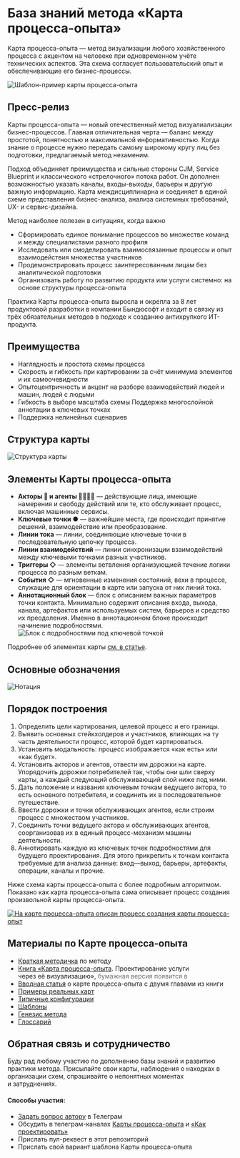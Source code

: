 # База знаний метода «Карта процесса-опыта»

Карта процесса-опыта — метод визуализации любого хозяйственного процесса с акцентом на человеке при одновременном учёте технических аспектов. Эта схема согласует пользовательский опыт и обеспечивающие его бизнес-процессы.

![Шаблон-пример карты процесса-опыта](illustrations/i-08.svg)

## Пресс-релиз

Карты процесса-опыта — новый отечественный метод визуалиализации бизнес-процессов. Главная отличительная черта — баланс между простотой, понятностью и максимальной информативностью. Когда знание о процессе нужно передать самому широкому кругу лиц без подготовки, предлагаемый метод незаменим.

Подход объединяет преимущества и сильные стороны CJM, Service Blueprint и классического «стрелочного» потока работ. Он дополнен возможностью указать каналы, входы-выходы, барьеры и другую важную информацию. Карта междисциплинарна и соединяет в единой схеме представления бизнес-анализа, анализа системных требований, UX- и сервис-дизайна.

Метод наиболее полезен в ситуациях, когда важно

- Сформировать единое понимание процессов во множестве команд и между специалистами разного профиля
- Исследовать или смоделировать взаимосвязанные процессы и опыт взаимодействия множества участников
- Продемонстрировать процесс заинтересованным лицам без аналитической подготовки
- Организовать работу по развитию продукта или услуги системно: на основе структуры процесса-опыта

Практика Карты процесса-опыта выросла и окрепла за 8 лет продуктовой разработки в компании Бындюсофт и входит в связку из трёх обязательных методов в подходе к созданию антихрупкого ИТ-продукта.

## Преимущества

- Наглядность и простота схемы процесса
- Скорость и гибкость при картировании за счёт минимума элементов и их самоочевидности
- Опытоцентричность и акцент на разборе взаимодействий людей и машин, людей с людьми
- Гибкость в выборе масштаба схемы
  Поддержка многослойной аннотации в ключевых точках
- Поддержка нелинейных сценариев

## Структура карты

![Структура карты](illustrations/i-09.svg)

## Элементы Карты процесса-опыта<a id="elements"></a>

- **Акторы 👩 и агенты 👱🏻‍♂️🤖** — действующие лица, имеющие намерения и свободу действий или те, кто обслуживает процесс, включая машинные сервисы.
- **Ключевые точки ●** — важнейшие места, где происходит принятие решений, взаимодействие или преобразование.
- **Линии тока** — линии, соединяющие ключевые точки в последовательную цепочку процесса.
- **Линии взаимодействий** — линии синхронизации взаимодействий между ключевыми точками разных участников.
- **Триггеры ◇** — элементы ветвления организующией течение логики процесса по разным веткам.
- **События ◇** — мгновенные изменения состояний, вехи в процессе, служащие для ориентации в карте или запуска от них линий тока.
- **Аннотационный блок** — блок с описанием важных параметров точки контакта. Минимально содержит описания входа, выхода, канала, артефактов или используемых систем, барьеров и средство их преодоления. Именно в аннотационном блоке происходит начинение подробностями.
  ![Блок с подробностями под ключевой точкой](illustrations/i-10.svg)

Подробнее об элементах карты [см. в статье](https://ashapiro.ru/articles/xpm#elements).

## Основные обозначения <a id="notation"></a>

![Нотация](illustrations/i-56.svg)

## Порядок построения

1. Определить цели картирования, целевой процесс и его границы.
2. Выявить основных стейкхолдеров и участников, влияющих на ту часть деятельности процесс, которой будет картироваться.
3. Установить модальность: процесс изображается «как есть» или «как будет».
4. Установить акторов и агентов, отвести им дорожки на карте. Упорядочить дорожки потребителей так, чтобы они шли сверху карты, а каждый следующий обслуживающий слой ниже под ними.
5. Дать положение и названия ключевым точкам ведущего актора, то есть основного потребителя, и соединить их в последовательное путешествие.
6. Ввести дорожки и точки обслуживающих агентов, если строим процесс с множеством участников.
7. Соединить точки ведущего актора и обслуживающих агентов, соорганизовав их в единый процесс-механизм машины деятельности.
8. Аннотировать каждую из ключевых точек подробностями для будущего проектирования. Для этого прикрепить к точкам контакта требуемые для анализа данные: вход—выход, барьеры, артефакты, операции, каналы и прочие.

Ниже схема карты процесса-опыта с более подробным алгоритмом. Показано как карта процесса-опыта сама описывает процесс создания произвольной карты процесса-опыта.

<a href='illustrations/illustrations/i-55.svg'>![На карте процесса-опыта описан процесс создания карты процесса-опыт](illustrations/i-55.svg)</a>

## Материалы по Карте процесса-опыта<a id="materials"></a>

- [Краткая методичка](https://ashapiro.gitbook.io/xpm) по методу
- [Книга «Карта процесса-опыта](https://ashapiro.ru/xpm-book). Проектирование услуги через её визуализацию», <span style="opacity: 62%">бумажная версия появится в</span>
- [Вводная статья](https://ashapiro.ru/articles/xpm) о карте процесса-опыта с двумя главами из книги
- [Примеры реальных карт](xpm-real-examples.md)
- [Типичные конфигурации](xpm-primers.md)
- [Шаблоны](xpm-templates.md)
- [Генезис метода](history.md)
- [Глоссарий](glossary.md)

## Обратная связь и сотрудничество <a id="feedback"></a>

Буду рад любому участию по дополнению базы знаний и развитию практики метода. Присылайте свои карты, наблюдения о находках в организации схем, спрашивайте о непонятных моментах и затруднениях.

#### Способы участия:

- [Задать вопрос автору](https://t.me/ashapiro) в Телеграм
- Обсудить в телеграм-каналах [Карты процесса-опыта](https://t.me/xpmap) и [«Как проектировать»](https://t.me/how2scheme)
- Прислать пул-реквест в этот репозиторий
- Прислать свой вариант шаблона Карты процесса-опыта
